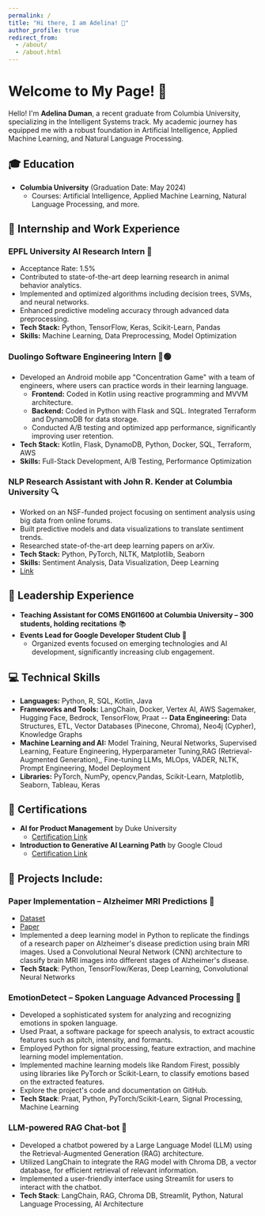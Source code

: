 ```yaml
---
permalink: /
title: "Hi there, I am Adelina! 👋"
author_profile: true
redirect_from: 
  - /about/
  - /about.html
---
```


# Welcome to My Page! 🌟

Hello! I'm **Adelina Duman**, a recent graduate from Columbia University, specializing in the Intelligent Systems track. My academic journey has equipped me with a robust foundation in Artificial Intelligence, Applied Machine Learning, and Natural Language Processing.

## 🎓 Education
- **Columbia University** (Graduation Date: May 2024)
  - Courses: Artificial Intelligence, Applied Machine Learning, Natural Language Processing, and more.

## 💼 Internship and Work Experience
### **EPFL University AI Research Intern** 🧠
- Acceptance Rate: 1.5%
- Contributed to state-of-the-art deep learning research in animal behavior analytics.
- Implemented and optimized algorithms including decision trees, SVMs, and neural networks.
- Enhanced predictive modeling accuracy through advanced data preprocessing.
- **Tech Stack:** Python, TensorFlow, Keras, Scikit-Learn, Pandas
- **Skills:** Machine Learning, Data Preprocessing, Model Optimization

### **Duolingo Software Engineering Intern** 🦉🟢
- Developed an Android mobile app "Concentration Game" with a team of engineers, where users can practice words in their learning language.
  - **Frontend:** Coded in Kotlin using reactive programming and MVVM architecture.
  - **Backend:** Coded in Python with Flask and SQL. Integrated Terraform and DynamoDB for data storage.
  - Conducted A/B testing and optimized app performance, significantly improving user retention.
- **Tech Stack:** Kotlin, Flask, DynamoDB, Python, Docker, SQL, Terraform, AWS
- **Skills:** Full-Stack Development, A/B Testing, Performance Optimization


### **NLP Research Assistant with John R. Kender at Columbia University** 🔍
- Worked on an NSF-funded project focusing on sentiment analysis using big data from online forums.
- Built predictive models and data visualizations to translate sentiment trends.
- Researched state-of-the-art deep learning papers on arXiv.
- **Tech Stack:** Python, PyTorch, NLTK, Matplotlib, Seaborn
- **Skills:** Sentiment Analysis, Data Visualization, Deep Learning
- [Link](https://www.cs.columbia.edu/~jrk/NSFgrants/videoaffinity/)

## 🌟 Leadership Experience
- **Teaching Assistant for COMS ENGI1600 at Columbia University – 300 students, holding recitations** 📚
- **Events Lead for Google Developer Student Club** 🥳
  - Organized events focused on emerging technologies and AI development, significantly increasing club engagement.


## 💻 Technical Skills
- **Languages:** Python, R, SQL, Kotlin, Java
- **Frameworks and Tools:** LangChain,  Docker, Vertex AI, AWS Sagemaker, Hugging Face, Bedrock, TensorFlow, Praat
-- **Data Engineering:** Data Structures, ETL, Vector Databases (Pinecone, Chroma), Neo4j (Cypher), Knowledge Graphs
- **Machine Learning and AI:** Model Training, Neural Networks, Supervised Learning,  Feature Engineering, Hyperparameter Tuning,RAG (Retrieval-Augmented Generation),, Fine-tuning LLMs, MLOps, VADER, NLTK, Prompt Engineering, Model Deployment
- **Libraries:** PyTorch, NumPy, opencv,Pandas, Scikit-Learn, Matplotlib, Seaborn, Tableau, Keras



## 📜 Certifications
- **AI for Product Management** by Duke University
  - [Certification Link](https://coursera.org/share/4459a4c9419eb3e1088fee9e5ecfcc71)
- **Introduction to Generative AI Learning Path** by Google Cloud
  - [Certification Link](https://www.cloudskillsboost.google/public_profiles/7e0bdce2-c4da-40c7-a410-0ffb076ff6ed)



## 🚀 Projects Include:

### **Paper Implementation – Alzheimer MRI Predictions** 🧠
- [Dataset](https://www.kaggle.com/datasets/tourist55/alzheimers-dataset-4-class-of-images)
- [Paper](https://www.medrxiv.org/content/10.1101/2021.05.24.21257554v2.full)
- Implemented a deep learning model in Python to replicate the findings of a research paper on Alzheimer's disease prediction using brain MRI images.
Used a Convolutional Neural Network (CNN) architecture to classify brain MRI images into different stages of Alzheimer's disease.
- **Tech Stack**: Python, TensorFlow/Keras, Deep Learning, Convolutional Neural Networks


### **EmotionDetect – Spoken Language Advanced Processing** 🎤
- Developed a sophisticated system for analyzing and recognizing emotions in spoken language.
- Used Praat, a software package for speech analysis, to extract acoustic features such as pitch, intensity, and formants.
- Employed Python for signal processing, feature extraction, and machine learning model implementation.
- Implemented machine learning models like Random Firest, possibly using libraries like PyTorch or Scikit-Learn, to classify emotions based on the extracted features.
- Explore the project's code and documentation on GitHub.
- **Tech Stack**: Praat, Python, PyTorch/Scikit-Learn, Signal Processing, Machine Learning


### **LLM-powered RAG Chat-bot** 🤖
- Developed a chatbot powered by a Large Language Model (LLM) using the Retrieval-Augmented Generation (RAG) architecture.
- Utilized LangChain to integrate the RAG model with Chroma DB, a vector database, for efficient retrieval of relevant information.
- Implemented a user-friendly interface using Streamlit for users to interact with the chatbot.
- **Tech Stack**: LangChain, RAG, Chroma DB, Streamlit, Python, Natural Language Processing, AI Architecture
